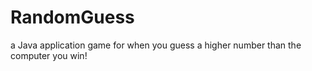 # RandomGuess
a Java application game for when you guess a higher number than the computer you win!
